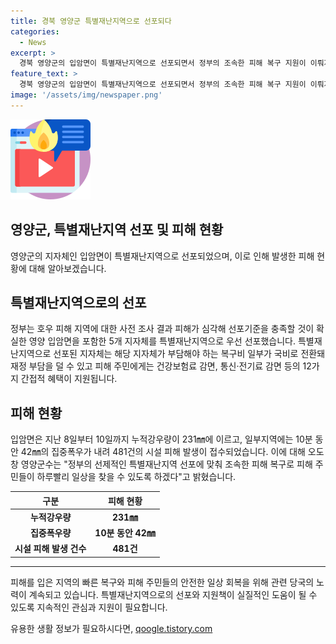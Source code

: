 ```yaml
---
title: 경북 영양군 특별재난지역으로 선포되다
categories:
  - News
excerpt: >
  경북 영양군의 입암면이 특별재난지역으로 선포되면서 정부의 조속한 피해 복구 지원이 이뤄지고 있다. 호우로 발생한 피해는 심각하여 선포 기준을 충족했고, 이에 따라 특별재난지역으로 지정된 5개 지자체 중 하나이다. 이로써 해당 지자체는 국비로 일부 복구비가 전환되며, 피해 주민에겐 간접 혜택도 제공된다. 영양군수는 주민들의 빠른 일상 회복을 위해 노력하겠다고 전했다.
feature_text: >
  경북 영양군의 입암면이 특별재난지역으로 선포되면서 정부의 조속한 피해 복구 지원이 이뤄지고 있다. 호우로 발생한 피해는 심각하여 선포 기준을 충족했고, 이에 따라 특별재난지역으로 지정된 5개 지자체 중 하나이다. 이로써 해당 지자체는 국비로 일부 복구비가 전환되며, 피해 주민에겐 간접 혜택도 제공된다. 영양군수는 주민들의 빠른 일상 회복을 위해 노력하겠다고 전했다.
image: '/assets/img/newspaper.png'
---
```


<p><img src="/assets/img/news.png" alt="rentncar 속보" /></p>

<h2>영양군, 특별재난지역 선포 및 피해 현황</h2>

<p data-ke-size="size16">영양군의 지자체인 입암면이 특별재난지역으로 선포되었으며, 이로 인해 발생한 피해 현황에 대해 알아보겠습니다.</p>

<h2 data-ke-size="size26">특별재난지역으로의 선포</h2>

<p data-ke-size="size16">정부는 호우 피해 지역에 대한 사전 조사 결과 피해가 심각해 선포기준을 충족할 것이 확실한 영양 입암면을 포함한 5개 지자체를 특별재난지역으로 우선 선포했습니다. 특별재난지역으로 선포된 지자체는 해당 지자체가 부담해야 하는 복구비 일부가 국비로 전환돼 재정 부담을 덜 수 있고 피해 주민에게는 건강보험료 감면, 통신·전기료 감면 등의 12가지 간접적 혜택이 지원됩니다.</p>

<h2 data-ke-size="size26">피해 현황</h2>

<p data-ke-size="size16">입암면은 지난 8일부터 10일까지 누적강우량이 231㎜에 이르고, 일부지역에는 10분 동안 42㎜의 집중폭우가 내려 481건의 시설 피해 발생이 접수되었습니다. 이에 대해 오도창 영양군수는 "정부의 선제적인 특별재난지역 선포에 맞춰 조속한 피해 복구로 피해 주민들이 하루빨리 일상을 찾을 수 있도록 하겠다"고 밝혔습니다.</p>

<table>
    <thead>
        <tr>
            <th style="text-align: center;">구분</th>
            <th style="text-align: center;">피해 현황</th>
        </tr>
    </thead>
    <tbody>
        <tr>
            <td style="text-align: center;"><b>누적강우량</b></td>
            <td style="text-align: center;"><b>231㎜</b></td>
        </tr>
        <tr>
            <td style="text-align: center;"><b>집중폭우량</b></td>
            <td style="text-align: center;"><b>10분 동안 42㎜</b></td>
        </tr>
        <tr>
            <td style="text-align: center;"><b>시설 피해 발생 건수</b></td>
            <td style="text-align: center;"><b>481건</b></td>
        </tr>
    </tbody>
</table>

<hr>

<p data-ke-size="size16">피해를 입은 지역의 빠른 복구와 피해 주민들의 안전한 일상 회복을 위해 관련 당국의 노력이 계속되고 있습니다. 특별재난지역으로의 선포와 지원책이 실질적인 도움이 될 수 있도록 지속적인 관심과 지원이 필요합니다.</p>
유용한 생활 정보가 필요하시다면, <a href="https://qoogle.tistory.com" rel="dofollow">qoogle.tistory.com</a>


